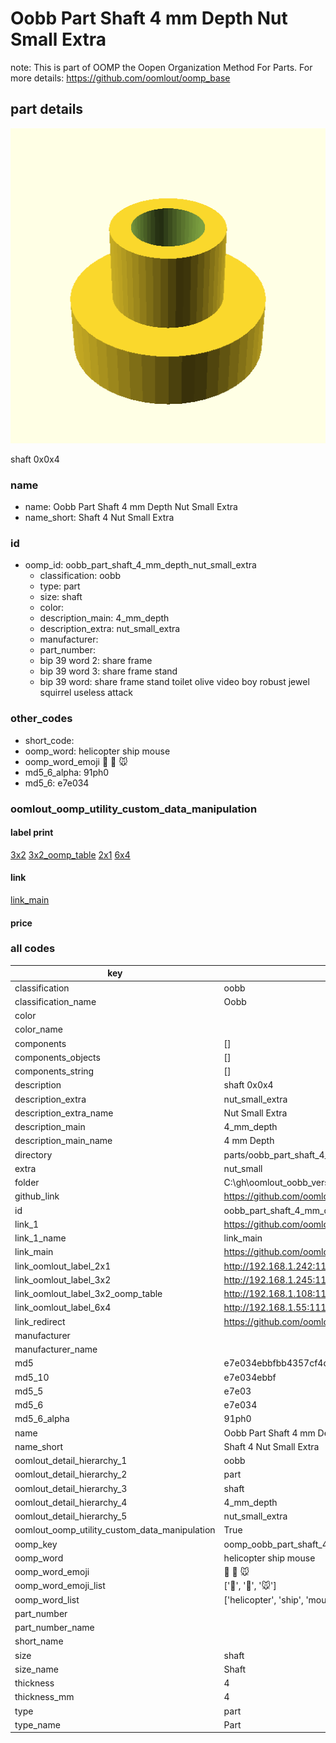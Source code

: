 # Oobb Part Shaft 4 mm Depth Nut Small Extra  

note: This is part of OOMP the Oopen Organization Method For Parts. For more details: https://github.com/oomlout/oomp_base

##  part details
  

[![](3dpr.png)](3dpr.png)

shaft 0x0x4



### name
* name: Oobb Part Shaft 4 mm Depth Nut Small Extra
* name_short: Shaft 4 Nut Small Extra
### id
* oomp_id: oobb_part_shaft_4_mm_depth_nut_small_extra
  * classification: oobb
  * type: part
  * size: shaft
  * color: 
  * description_main: 4_mm_depth
  * description_extra: nut_small_extra
  * manufacturer: 
  * part_number: 
  * bip 39 word 2: share frame
  * bip 39 word 3: share frame stand
  * bip 39 word: share frame stand toilet olive video boy robust jewel squirrel useless attack

### other_codes
* short_code: 
* oomp_word: helicopter ship mouse
* oomp_word_emoji :helicopter: :ship: :mouse:
* md5_6_alpha: 91ph0
* md5_6: e7e034






### oomlout_oomp_utility_custom_data_manipulation
#### label print
[3x2](http://192.168.1.245:1112/?label=oomp%2091ph0)
[3x2_oomp_table](http://192.168.1.108:1112/?label=oomp%2091ph0)
[2x1](http://192.168.1.242:1112/?label=oomp%2091ph0)
[6x4](http://192.168.1.55:1112/?label=oomp%2091ph0)    

#### link

[link_main](https://github.com/oomlout/oomlout_oobb_version_4_generated_parts/tree/main/navigation_oomp/oobb/part/shaft/4_mm_depth/nut_small_extra/part)                              

#### price







### all codes 
| key | value |  
| --- | --- |  
| classification | oobb |  
| classification_name | Oobb |  
| color |  |  
| color_name |  |  
| components | [] |  
| components_objects | [] |  
| components_string | [] |  
| description | shaft 0x0x4 |  
| description_extra | nut_small_extra |  
| description_extra_name | Nut Small Extra |  
| description_main | 4_mm_depth |  
| description_main_name | 4 mm Depth |  
| directory | parts/oobb_part_shaft_4_mm_depth_nut_small_extra |  
| extra | nut_small |  
| folder | C:\gh\oomlout_oobb_version_4_generated_parts\parts\oobb_part_shaft_4_mm_depth_nut_small_extra |  
| github_link | https://github.com/oomlout/oomlout_oomp_part_src/tree/main/parts/oobb_part_shaft_4_mm_depth_nut_small_extra |  
| id | oobb_part_shaft_4_mm_depth_nut_small_extra |  
| link_1 | https://github.com/oomlout/oomlout_oobb_version_4_generated_parts/tree/main/navigation_oomp/oobb/part/shaft/4_mm_depth/nut_small_extra/part |  
| link_1_name | link_main |  
| link_main | https://github.com/oomlout/oomlout_oobb_version_4_generated_parts/tree/main/navigation_oomp/oobb/part/shaft/4_mm_depth/nut_small_extra/part |  
| link_oomlout_label_2x1 | http://192.168.1.242:1112/?label=oomp%2091ph0 |  
| link_oomlout_label_3x2 | http://192.168.1.245:1112/?label=oomp%2091ph0 |  
| link_oomlout_label_3x2_oomp_table | http://192.168.1.108:1112/?label=oomp%2091ph0 |  
| link_oomlout_label_6x4 | http://192.168.1.55:1112/?label=oomp%2091ph0 |  
| link_redirect | https://github.com/oomlout/oomlout_oobb_version_4_generated_parts/tree/main/parts/oobb_shaft_04_ex_nut_small |  
| manufacturer |  |  
| manufacturer_name |  |  
| md5 | e7e034ebbfbb4357cf4d1e3da9172629 |  
| md5_10 | e7e034ebbf |  
| md5_5 | e7e03 |  
| md5_6 | e7e034 |  
| md5_6_alpha | 91ph0 |  
| name | Oobb Part Shaft 4 mm Depth Nut Small Extra |  
| name_short | Shaft 4 Nut Small Extra |  
| oomlout_detail_hierarchy_1 | oobb |  
| oomlout_detail_hierarchy_2 | part |  
| oomlout_detail_hierarchy_3 | shaft |  
| oomlout_detail_hierarchy_4 | 4_mm_depth |  
| oomlout_detail_hierarchy_5 | nut_small_extra |  
| oomlout_oomp_utility_custom_data_manipulation | True |  
| oomp_key | oomp_oobb_part_shaft_4_mm_depth_nut_small_extra |  
| oomp_word | helicopter ship mouse |  
| oomp_word_emoji | :helicopter: :ship: :mouse: |  
| oomp_word_emoji_list | [':helicopter:', ':ship:', ':mouse:'] |  
| oomp_word_list | ['helicopter', 'ship', 'mouse'] |  
| part_number |  |  
| part_number_name |  |  
| short_name |  |  
| size | shaft |  
| size_name | Shaft |  
| thickness | 4 |  
| thickness_mm | 4 |  
| type | part |  
| type_name | Part |  
